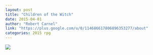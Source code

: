 ```yaml
---
layout: post
title: "Children of the Witch"
date: 2015-04-01
author: "Robert Carnel"
link: "https://plus.google.com/u/0/114686617806896353277/about"
categories: 2015 rpg
---
```

![]({{site.url}}/2015images/ChildrenoftheWitch.jpg)
